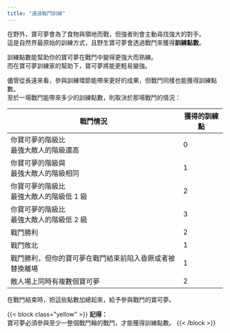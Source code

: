 ```yaml
---
title: "通過戰鬥訓練"
---
```


在野外，寶可夢會為了食物與領地而戰，但強者則會主動尋找強大的對手。<br>
這是自然界最原始的訓練方式，且野生寶可夢會透過戰鬥來獲得**訓練點數**。

訓練點數能幫助你的寶可夢在戰鬥中變得更強大而熟練。<br>
而在寶可夢訓練家的幫助下，寶可夢將能更輕易變強。

儘管從長遠來看，參與訓練環節能帶來更好的成果，但戰鬥同樣也能獲得訓練點數。<br>
至於一場戰鬥能帶來多少的訓練點數，則取決於那場戰鬥的情況：

| 戰鬥情況 | 獲得的訓練點 |
| ------- | ------------|
| 你寶可夢的階級比<br>最強大敵人的階級還高 | 0 |
| 你寶可夢的階級與<br>最強大敵人的階級相同 | 1 |
| 你寶可夢的階級比<br>最強大敵人的階級低 1 級 | 2 |
| 你寶可夢的階級比<br>最強大敵人的階級低 2 級 | 3 |
| 戰鬥勝利 | 2 |
| 戰鬥敗北 | 1 |
| 戰鬥勝利，但你的寶可夢在戰鬥結束前陷入昏厥或者被替換離場 | 1 |
| 敵人場上同時有複數個寶可夢 | 2 |


在戰鬥結束時，把這些點數加總起來，給予參與戰鬥的寶可夢。

{{< block class="yellow" >}}
**記得：**<br>
寶可夢必須參與至少一整個戰鬥輪的戰鬥，才能獲得訓練點數。
{{< /block >}}
